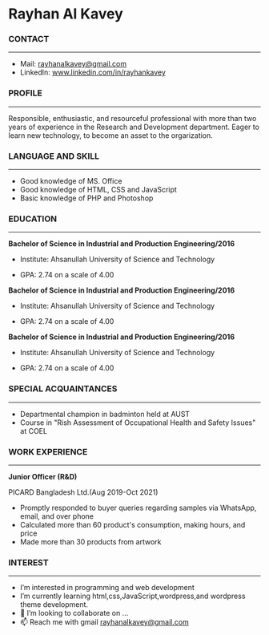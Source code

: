 # Rayhan Al Kavey

### CONTACT

---

- Mail: rayhanalkavey@gmail.com
- LinkedIn: www.linkedin.com/in/rayhankavey

### PROFILE

---

Responsible, enthusiastic, and resourceful professional with more than two years of experience in the Research and Development department. Eager to learn new technology, to become an asset to the orgarization.

### LANGUAGE AND SKILL

---

- Good knowledge of MS. Office
- Good knowledge of HTML, CSS and JavaScript
- Basic knowledge of PHP and Photoshop

### EDUCATION

---

**Bachelor of Science in Industrial and Production Engineering/2016**

- Institute: Ahsanullah University of Science and Technology

- GPA: 2.74 on a scale of 4.00

**Bachelor of Science in Industrial and Production Engineering/2016**

- Institute: Ahsanullah University of Science and Technology

- GPA: 2.74 on a scale of 4.00

**Bachelor of Science in Industrial and Production Engineering/2016**

- Institute: Ahsanullah University of Science and Technology

- GPA: 2.74 on a scale of 4.00

### SPECIAL ACQUAINTANCES

---

- Departmental champion in badminton held at AUST
- Course in "Rish Assessment of Occupational Health and Safety Issues" at COEL

### WORK EXPERIENCE

---

**Junior Officer (R&D)**

PICARD Bangladesh Ltd.(Aug 2019-Oct 2021)

- Promptly responded to buyer queries regarding samples via WhatsApp, email, and over phone
- Calculated more than 60 product's consumption, making hours, and price
- Made more than 30 products from artwork

### INTEREST

---

- I’m interested in programming and web development
- I’m currently learning html,css,JavaScript,wordpress,and wordpress theme development.
- 💞️ I’m looking to collaborate on ...
- 📫 Reach me with gmail rayhanalkavey@gmail.com
